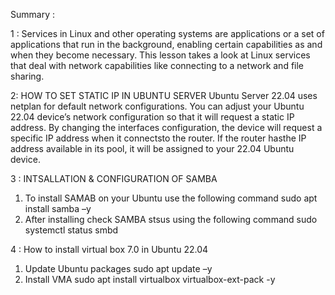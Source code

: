 Summary : 

1 : Services in Linux and other operating systems are applications or a set of applications that run in
the background, enabling certain capabilities as and when they become necessary. This lesson
takes a look at Linux services that deal with network capabilities like connecting to a network and
file sharing.



2: HOW TO SET STATIC IP IN UBUNTU SERVER
Ubuntu Server 22.04 uses netplan for default network configurations. You can adjust your
Ubuntu 22.04 device’s network configuration so that it will request a static IP address. By
changing the interfaces configuration, the device will request a specific IP address when it
connectsto the router. If the router hasthe IP address available in its pool, it will be assigned
to your 22.04 Ubuntu device.



3 : INTSALLATION & CONFIGURATION OF SAMBA
1. To install SAMAB on your Ubuntu use the following command
sudo apt install samba –y
2. After installing check SAMBA stsus using the following command
sudo systemctl status smbd



4 : How to install virtual box 7.0 in Ubuntu 22.04
1. Update Ubuntu packages
sudo apt update –y
2. Install VMA
sudo apt install virtualbox virtualbox-ext-pack -y
